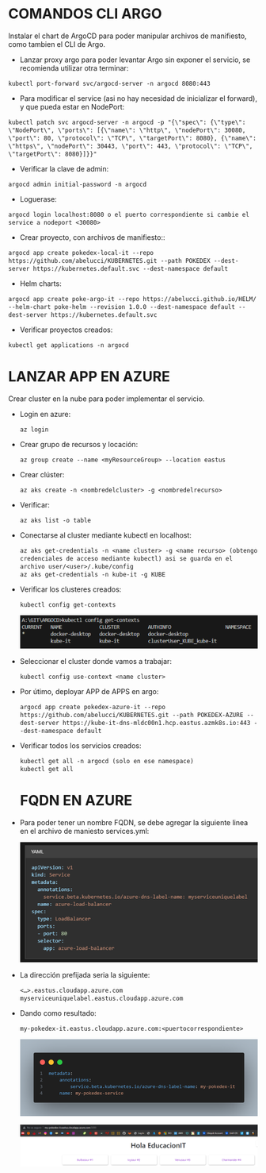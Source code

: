 # **COMANDOS CLI ARGO**

Instalar el chart de ArgoCD para poder manipular archivos de manifiesto, como tambien el CLI de Argo.

* Lanzar proxy argo para poder levantar Argo sin exponer el servicio, se recomienda utilizar otra terminar:

```
kubectl port-forward svc/argocd-server -n argocd 8080:443
```

* Para modificar el service (asi no hay necesidad de inicializar el forward), y que pueda estar en NodePort:

```
kubectl patch svc argocd-server -n argocd -p "{\"spec\": {\"type\": \"NodePort\", \"ports\": [{\"name\": \"http\", \"nodePort\": 30080, \"port\": 80, \"protocol\": \"TCP\", \"targetPort\": 8080}, {\"name\": \"https\", \"nodePort\": 30443, \"port\": 443, \"protocol\": \"TCP\", \"targetPort\": 8080}]}}"
```

* Verificar la clave de admin:

```
argocd admin initial-password -n argocd
```

* Loguerase:

```
argocd login localhost:8080 o el puerto correspondiente si cambie el service a nodeport <30080>
```

* Crear proyecto, con archivos de manifiesto::

```
argocd app create pokedex-local-it --repo https://github.com/abelucci/KUBERNETES.git --path POKEDEX --dest-server https://kubernetes.default.svc --dest-namespace default
```

* Helm charts:

```
argocd app create poke-argo-it --repo https://abelucci.github.io/HELM/ --helm-chart poke-helm --revision 1.0.0 --dest-namespace default --dest-server https://kubernetes.default.svc

```


* Verificar proyectos creados:

```
kubectl get applications -n argocd
```

# **LANZAR APP EN AZURE**

Crear cluster en la nube para poder implementar el servicio.

* Login en azure:

  ```
  az login
  ```
* Crear grupo de recursos y locación:

  ```
  az group create --name <myResourceGroup> --location eastus
  ```
* Crear clúster:

  ```
  az aks create -n <nombredelcluster> -g <nombredelrecurso>
  ```
* Verificar:

  ```
  az aks list -o table
  ```
* Conectarse al cluster mediante kubectl en localhost:

  ```
  az aks get-credentials -n <name cluster> -g <name recurso> (obtengo credenciales de acceso mediante kubectl) asi se guarda en el archivo user/<user>/.kube/config
  az aks get-credentials -n kube-it -g KUBE
  ```
* Verificar los clusteres creados:

  ```
  kubectl config get-contexts
  ```
  ![1715779830400.png](./images/1715779830400.png)
* Seleccionar el cluster donde vamos a trabajar:

  ```
  kubectl config use-context <name cluster>
  ```
* Por útimo, deployar APP de APPS en argo:

  ```
  argocd app create pokedex-azure-it --repo https://github.com/abelucci/KUBERNETES.git --path POKEDEX-AZURE --dest-server https://kube-it-dns-mldc00n1.hcp.eastus.azmk8s.io:443 --dest-namespace default
  ```
* Verificar todos los servicios creados:

  ```
  kubectl get all -n argocd (solo en ese namespace)
  kubectl get all
  ```
  # **FQDN EN AZURE**
* Para poder tener un nombre FQDN, se debe agregar la siguiente linea en el archivo de maniesto services.yml:

  ![1715785677345.png](./images/1715785677345.png)
* La dirección prefijada seria la siguiente:

  ```
  <…>.eastus.cloudapp.azure.com
  myserviceuniquelabel.eastus.cloudapp.azure.com

  ```
* Dando como resultado:

  ```
  my-pokedex-it.eastus.cloudapp.azure.com:<puertocorrespondiente>

  ```
  ![1715785774095.png](./images/1715785774095.png)

  ![1715785774095.png](./images/1715785317936.png)
